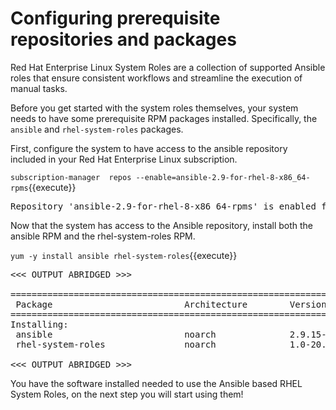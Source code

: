 # Configuring prerequisite repositories and packages

Red Hat Enterprise Linux System Roles are a collection of supported Ansible
roles that ensure consistent workflows and streamline the execution of manual
tasks.

Before you get started with the system roles themselves, your system needs to
have some prerequisite RPM packages installed.  Specifically, the `ansible` and
`rhel-system-roles` packages.

First, configure the system to have access to the ansible repository included in your Red Hat Enterprise Linux subscription.

`subscription-manager  repos --enable=ansible-2.9-for-rhel-8-x86_64-rpms`{{execute}}

<pre class="file">
Repository 'ansible-2.9-for-rhel-8-x86_64-rpms' is enabled for this system.
</pre>

Now that the system has access to the Ansible repository, install both the ansible RPM and the rhel-system-roles RPM.

`yum -y install ansible rhel-system-roles`{{execute}}

<pre class="file">
<<< OUTPUT ABRIDGED >>>

==========================================================================================================================================
 Package                         Architecture        Version                        Repository                                       Size
==========================================================================================================================================
Installing:
 ansible                         noarch              2.9.15-1.el8ae                 ansible-2.9-for-rhel-8-x86_64-rpms               17 M
 rhel-system-roles               noarch              1.0-20.el8                     rhel-8-for-x86_64-appstream-rpms                503 k

<<< OUTPUT ABRIDGED >>>
</pre>

You have the software installed needed to use the Ansible based RHEL 
System Roles, on the next step you will start using them!
